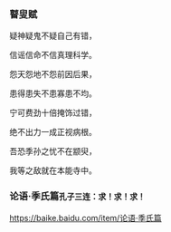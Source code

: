 ### 瞽叟赋

疑神疑鬼不疑自己有错，

信谣信命不信真理科学。

怨天怨地不怨前因后果，

患得患失不患寡患不均。

宁可费劲十倍掩饰过错，

绝不出力一成正视病根。

吾恐季孙之忧不在颛臾，

我等之敌就在本能寺中。

### 论语·季氏篇`孔子三连：求！求！求！`
https://baike.baidu.com/item/论语·季氏篇
